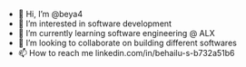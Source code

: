 - 👋 Hi, I’m @beya4
- 👀 I’m interested in software development
- 🌱 I’m currently learning software engineering @ ALX 
- 💞️ I’m looking to collaborate on building different softwares
- 📫 How to reach me linkedin.com/in/behailu-s-b732a51b6 

<!---
beya4/beya4 is a ✨ special ✨ repository because its `README.md` (this file) appears on your GitHub profile.
You can click the Preview link to take a look at your changes.
--->
